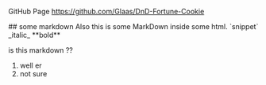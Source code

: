 GitHub Page
https://github.com/Glaas/DnD-Fortune-Cookie

<div markdown="1">
## some markdown
Also this is some MarkDown inside some html. `snippet` _italic_ **bold**
</div>

is this markdown ??
1. well er
2. not sure
